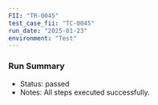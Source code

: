 ```yaml
---
FII: "TR-0045"
test_case_fii: "TC-0045"
run_date: "2025-01-23"
environment: "Test"
---
```


### Run Summary
- Status: passed
- Notes: All steps executed successfully.